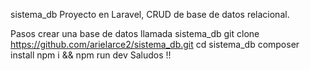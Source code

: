 sistema_db
Proyecto en Laravel, CRUD de base de datos relacional.

Pasos
crear una base de datos llamada sistema_db
git clone https://github.com/arielarce2/sistema_db.git
cd sistema_db
composer install
npm i && npm run dev
Saludos !!
